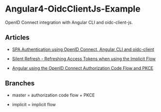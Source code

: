 # Angular4-OidcClientJs-Example

OpenID Connect integration with Angular CLI and oidc-client-js.

## Articles

- [SPA Authentication using OpenID Connect, Angular CLI and oidc-client](https://www.scottbrady91.com/Angular/SPA-Authentiction-using-OpenID-Connect-Angular-CLI-and-oidc-client)

- [Silent Refresh - Refreshing Access Tokens when using the Implicit Flow](https://www.scottbrady91.com/OpenID-Connect/Silent-Refresh-Refreshing-Access-Tokens-when-using-the-Implicit-Flow)

- [Angular using the OpenID Connect Authorization Code Flow and PKCE](https://www.scottbrady91.com/Angular/Angular-using-the-OpenID-Connect-Authorization-Code-Flow-and-PKCE)

## Branches

- master = authorization code flow + PKCE

- implicit = implicit flow